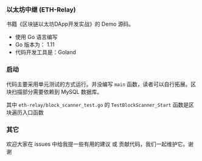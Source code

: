 ### 以太坊中继 (ETH-Relay)

书籍《区块链以太坊DApp开发实战》的 Demo 源码。

* 使用 Go 语言编写
* Go 版本为： 1.11
* 代码开发工具是：Goland


### 启动

代码主要采用单元测试的方式运行。并没编写 `main` 函数，读者可以自行拓展。区块扫描部分需要依赖到 MySQL 数据库。

其中 `eth-relay/block_scanner_test.go` 的 `TestBlockScanner_Start` 函数是区块遍历入口函数

### 其它

欢迎大家在 issues 中给我提一些有用的建议 或 贡献代码，我们一起维护它。谢谢
